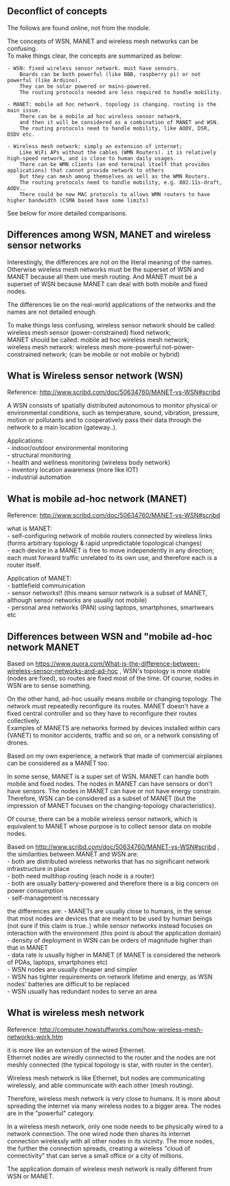 Deconflict of concepts
------------------------------

The follows are found online, not from the module.

The concepts of WSN, MANET and wireless mesh networks can be confusing.  
To make things clear, the concepts are summarized as below:  

	- WSN: fixed wireless sensor network. must have sensors. 
		Boards can be both powerful (like BBB, raspberry pi) or not powerful (like Arduino). 
		They can be solar powered or mains-powered.
		The routing protocols needed are less required to handle mobility.  

	- MANET: mobile ad hoc network. topology is changing. routing is the main issue. 
		There can be a mobile ad hoc wireless sensor network, 
		and then it will be considered as a combination of MANET and WSN. 
		The routing protocols need to handle mobility, like AODV, DSR, DSDV etc. 

	- Wireless mesh network: simply an extension of internet; 
		Like WiFi APs without the cables (WMN Routers). it is relatively high-speed network, and is close to human daily usages. 
		There can be WMN clients (an end terminal itself that provides applications) that cannot provide network to others 
		But they can mesh among themselves as well as the WMN Routers. 
		The routing protocols need to handle mobility, e.g. 802.11s-draft, AODV..  
		There could be new MAC protocols to allows WMN routers to have higher bandwidth (CSMA based have some limits)

See below for more detailed comparisons.


Differences among WSN, MANET and wireless sensor networks
----------------------------------------------------------

Interestingly, the differences are not on the literal meaning of the names.  
Otherwise wireless mesh networks must be the superset of WSN and MANET because all them use mesh routing. 
And MANET must be a superset of WSN because MANET can deal with both mobile and fixed nodes.

The differences lie on the real-world applications of the networks and the names are not detailed enough.

To make things less confusing, wireless sensor network should be called: wireless mesh sensor (power-constrained) fixed network;  
MANET should be called: mobile ad hoc wireless mesh network;  
wireless mesh network: wireless mesh more-powerful not-power-constrained network; (can be mobile or not mobile or hybrid)


What is Wireless sensor network (WSN)
------------------------------------

Reference: http://www.scribd.com/doc/50634760/MANET-vs-WSN#scribd

A WSN consists of spatially distributed autonomous to monitor physical or environmental conditions, 
such as temperature, sound, vibration, pressure, motion or pollutants 
and to cooperatively pass their data through the network to a main location (gateway..).

Applications:  
	- indoor/outdoor environmental monitoring  
	- structural monitoring  
	- health and wellness monitoring (wireless body network)  
	- inventory location awareness (more like IOT)  
	- industrial automation

What is mobile ad-hoc network (MANET)
-------------------------

Reference: http://www.scribd.com/doc/50634760/MANET-vs-WSN#scribd

what is MANET:  
	- self-configuring network of mobile routers connected by wireless links (forms arbitrary topology & rapid unpredictable topological changes)  
	- each device in a MANET is free to move independently in any direction; each must forward traffic unrelated to its own use, and therefore each is a router itself.

Application of MANET:  
	- battlefield communication  
	- sensor networks!! (this means sensor network is a subset of MANET, although sensor networks are usually not mobile)  
	- personal area networks (PAN) using laptops, smartphones, smartwears etc  


Differences between WSN and "mobile ad-hoc network MANET
-------------------------------------------------------------------------------------------

Based on https://www.quora.com/What-is-the-difference-between-wireless-sensor-networks-and-ad-hoc ,
WSN's topology is more stable (nodes are fixed), so routes are fixed most of the time. 
Of course, nodes in WSN are to sense something.

On the other hand, ad-hoc usually means mobile or changing topology. 
The network must repeatedly reconfigure its routes. 
MANET doesn't have a fixed central controller and so they have to reconfigure their routes collectively.  
Examples of MANETS are networks formed by devices installed within cars (VANET) to monitor accidents, traffic and so on, 
or a network consisting of drones.

Based on my own experience, a network that made of commercial airplanes can be considered as a MANET too.

In some sense, MANET is a super set of WSN. 
MANET can handle both mobile and fixed nodes.
The nodes in MANET can have sensors or don't have sensors.
The nodes in MANET can have or not have energy constrain. 
Therefore, WSN can be considered as a subset of MANET (but the impression of MANET focuses on the changing-topology characteristics). 

Of course, there can be a mobile wireless sensor network, which is equivalent to MANET whose purpose is to collect sensor data on mobile nodes.


Based on http://www.scribd.com/doc/50634760/MANET-vs-WSN#scribd , 
the similarities between MANET and WSN are:  
	- both are distributed wireless networks that has no significant network infrastructure in place  
	- both need multihop routing (each node is a router)  
	- both are usually battery-powered and therefore there is a big concern on power consumption  
	- self-management is necessary

the differences are:
	- MANETs are usually close to humans, in the sense that most nodes are devices that are meant to be used by human beings (not sure if this claim is true..) 
		while sensor networks instead focuses on interaction with the environment (this point is about the application domain)  
	- density of deployment in WSN can be orders of magnitude higher than that in MANET  
	- data rate is usually higher in MANET (if MANET is considered the network of PDAs, laptops, smartphones etc)  
	- WSN nodes are usually cheaper and simpler  
	- WSN has tighter requirements on network lifetime and energy, as WSN nodes' batteries are difficult to be replaced  
	- WSN usually has redundant nodes to serve an area

	
What is wireless mesh network
--------------------------------------------------

Reference: http://computer.howstuffworks.com/how-wireless-mesh-networks-work.htm

it is more like an extension of the wired Ethernet.  
Ethernet nodes are wiredly connected to the router and the nodes are not meshly connected (the typical topology is star, with router in the center).

Wireless mesh network is like Ethernet, but nodes are communicating wirelessly, and able communicate with each other (mesh routing).

Therefore, wireless mesh network is very close to humans.
It is more about spreading the internet via many wireless nodes to a bigger area. 
The nodes are in the "powerful" category.

In a wireless mesh network, only one node needs to be physically wired to a network connection. 
The one wired node then shares its internet connection wirelessly with all other nodes in its vicinity. 
The more nodes, the further the connection spreads, creating a wireless "cloud of connectivity" that can serve a small office or a city of millions.

The application domain of wireless mesh network is really different from WSN or MANET. 
